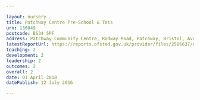 ```yaml
---

layout: nursery
title: Patchway Centre Pre-School & Tots
urn: 136049
postcode: BS34 5PF
address: Patchway Community Centre, Rodway Road, Patchway, Bristol, Avon, BS34 5PF
latestReportUrl: https://reports.ofsted.gov.uk/provider/files/2586637/urn/136049.pdf
teaching: 2
development: 2
leadership: 2
outcomes: 2
overall: 2
date: 01 April 2018 
datePublish: 12 July 2016

---
```

